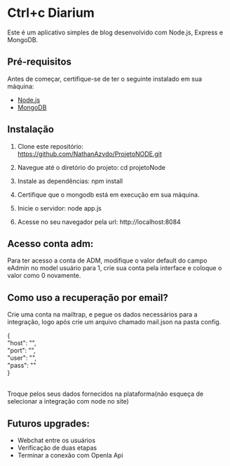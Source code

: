 # Ctrl+c Diarium

Este é um aplicativo simples de blog desenvolvido com Node.js, Express e MongoDB.

## Pré-requisitos

Antes de começar, certifique-se de ter o seguinte instalado em sua máquina:

- [Node.js](https://nodejs.org/)
- [MongoDB](https://www.mongodb.com/try/download/community)

## Instalação

1. Clone este repositório:
https://github.com/NathanAzvdo/ProjetoNODE.git
   
2. Navegue até o diretório do projeto:
cd projetoNode

3. Instale as dependências:
npm install

4. Certifique que o mongodb está em execução em sua máquina.
   
5. Inicie o servidor:
node app.js

6. Acesse no seu navegador pela url:
http://localhost:8084

## Acesso conta adm:

Para ter acesso a conta de ADM, modifique o valor default do campo eAdmin no model usuário para 1, crie sua conta pela interface e coloque o valor como 0 novamente.

## Como uso a recuperação por email?

Crie uma conta na mailtrap, e pegue os dados necessários para a integração, logo após crie um arquivo chamado mail.json na pasta config.

{<BR>
    "host": "",<br>
    "port": "",<br>
    "user": "",<br>
    "pass": ""<br>
}<br><br>

Troque pelos seus dados fornecidos na plataforma(não esqueça de selecionar a integração com node no site)

## Futuros upgrades:

<ul>
  <li>Webchat entre os usuários</li>
  <li>Verificação de duas etapas</li>
  <li>Terminar a conexão com OpenIa Api</li>
</ul>